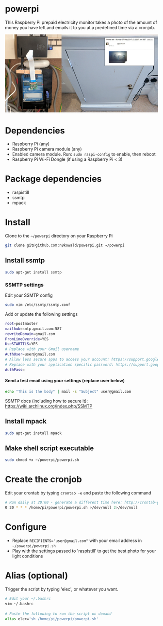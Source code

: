 # powerpi
This Raspberry Pi prepaid electricity monitor takes a photo of the amount of money you have left and emails it to you at a predefined time via a cronjob.

![Monitor usage](/docs/example.jpg?raw=true "Prepaid electricity box with powerpi")

# Dependencies
- Raspberry Pi (any)
- Raspberry Pi camera module (any)
- Enabled camera module. Run: ```sudo raspi-config``` to enable, then reboot
- Raspberry Pi Wi-Fi Dongle (if using a Raspberry Pi < 3)

# Package dependencies
- raspistill
- ssmtp
- mpack

# Install
Clone to the ``~/powerpi`` directory on your Raspberry Pi
```bash
git clone git@github.com:n8kowald/powerpi.git ~/powerpi
```

## Install ssmtp
```bash
sudo apt-get install ssmtp
```
### SSMTP settings
Edit your SSMTP config

```bash
sudo vim /etc/ssmtp/ssmtp.conf
```

Add or update the following settings
```bash
root=postmaster
mailhub=smtp.gmail.com:587
rewriteDomain=gmail.com
FromLineOverride=YES
UseSTARTTLS=YES
# Replace with your Gmail username
AuthUser=user@gmail.com
# Allow less secure apps to access your account: https://support.google.com/accounts/answer/6010255
# Replace with your application specific password: https://support.google.com/mail/answer/185833
AuthPass=
```

#### Send a test email using your settings (replace user below)
```bash
echo "This is the body" | mail -s "Subject" user@gmail.com
```

SSMTP docs (including how to secure it): https://wiki.archlinux.org/index.php/SSMTP

## Install mpack
```bash
sudo apt-get install mpack
```

## Make shell script executable
```bash
sudo chmod +x ~/powerpi/powerpi.sh
```

# Create the cronjob
Edit your crontab by typing ```crontab -e``` and paste the following command

```bash
# Run daily at 20:00 - generate a different time here: http://crontab-generator.org
0 20 * * * /home/pi/powerpi/powerpi.sh >/dev/null 2>/dev/null
```

# Configure
- Replace ```RECIPIENTS="user@gmail.com"``` with your email address in ```~/powerpi/powerpi.sh```
- Play with the settings passed to 'raspistill' to get the best photo for your light conditions

# Alias (optional)
Trigger the script by typing 'elec', or whatever you want.

```bash
# Edit your ~/.bashrc
vim ~/.bashrc

# Paste the following to run the script on demand
alias elec='sh /home/pi/powerpi/powerpi.sh'
```
